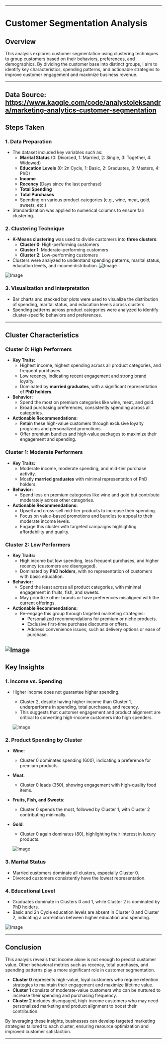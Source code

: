 
---

# **Customer Segmentation Analysis**

## **Overview**
This analysis explores customer segmentation using clustering techniques to group customers based on their behaviors, preferences, and demographics. By dividing the customer base into distinct groups, I aim to identify key characteristics, spending patterns, and actionable strategies to improve customer engagement and maximize business revenue.

---

## **Data Source:** https://www.kaggle.com/code/analystoleksandra/marketing-analytics-customer-segmentation
## **Steps Taken**

### **1. Data Preparation**
- The dataset included key variables such as:
  - **Marital Status** (0: Divorced, 1: Married, 2: Single, 3: Together, 4: Widowed)
  - **Education Levels** (0: 2n Cycle, 1: Basic, 2: Graduates, 3: Masters, 4: PhD)
  - **Income**
  - **Recency** (Days since the last purchase)
  - **Total Spending**
  - **Total Purchases**
  - Spending on various product categories (e.g., wine, meat, gold, sweets, etc.)
- Standardization was applied to numerical columns to ensure fair clustering.

### **2. Clustering Technique**
- **K-Means clustering** was used to divide customers into **three clusters**:
  - **Cluster 0**: High-performing customers
  - **Cluster 1**: Moderate-performing customers
  - **Cluster 2**: Low-performing customers
- Clusters were analyzed to understand spending patterns, marital status, education levels, and income distribution.
![Image](https://github.com/user-attachments/assets/cd9a89d6-5264-4f92-9d89-91dcaf6f2854)

![Image](https://github.com/user-attachments/assets/69e389ac-28aa-4341-8ee4-8501a9d72296)

### **3. Visualization and Interpretation**
- Bar charts and stacked bar plots were used to visualize the distribution of spending, marital status, and education levels across clusters.
- Spending patterns across product categories were analyzed to identify cluster-specific behaviors and preferences.

---

## **Cluster Characteristics**

### **Cluster 0: High Performers**
- **Key Traits:**
  - Highest income, highest spending across all product categories, and frequent purchases.
  - Low recency, indicating recent engagement and strong brand loyalty.
  - Dominated by **married graduates**, with a significant representation of **PhD holders**.
- **Behavior:**
  - Spend the most on premium categories like wine, meat, and gold.
  - Broad purchasing preferences, consistently spending across all categories.
- **Actionable Recommendations:**
  - Retain these high-value customers through exclusive loyalty programs and personalized promotions.
  - Offer premium bundles and high-value packages to maximize their engagement and spending.

### **Cluster 1: Moderate Performers**
- **Key Traits:**
  - Moderate income, moderate spending, and mid-tier purchase activity.
  - Mostly **married graduates** with minimal representation of PhD holders.
- **Behavior:**
  - Spend less on premium categories like wine and gold but contribute moderately across other categories.
- **Actionable Recommendations:**
  - Upsell and cross-sell mid-tier products to increase their spending.
  - Focus on value-based promotions and bundles to appeal to their moderate income levels.
  - Engage this cluster with targeted campaigns highlighting affordability and quality.

### **Cluster 2: Low Performers**
- **Key Traits:**
  - High income but low spending, less frequent purchases, and higher recency (customers are disengaged).
  - Dominated by **PhD holders**, with no representation of customers with basic education.
- **Behavior:**
  - Spend the least across all product categories, with minimal engagement in fruits, fish, and sweets.
  - May prioritize other brands or have preferences misaligned with the current offerings.
- **Actionable Recommendations:**
  - Re-engage this group through targeted marketing strategies:
    - Personalized recommendations for premium or niche products.
    - Exclusive first-time purchase discounts or offers.
    - Address convenience issues, such as delivery options or ease of purchase.

![Image](https://github.com/user-attachments/assets/368b71e0-c16f-4ab1-9145-9e7e5d273a19)
---

## **Key Insights**

### **1. Income vs. Spending**
- Higher income does not guarantee higher spending.  
  - Cluster 2, despite having higher income than Cluster 1, underperforms in spending, total purchases, and recency.
  - This suggests that customer engagement and product alignment are critical to converting high-income customers into high spenders.

  ![Image](https://github.com/user-attachments/assets/2da4ac3d-8a3f-4aba-b4e4-b68fbdb63852)

### **2. Product Spending by Cluster**
- **Wine**:
  - Cluster 0 dominates spending (600), indicating a preference for premium products.
- **Meat**:
  - Cluster 0 leads (350), showing engagement with high-quality food items.
- **Fruits, Fish, and Sweets**:
  - Cluster 0 spends the most, followed by Cluster 1, with Cluster 2 contributing minimally.
- **Gold**:
  - Cluster 0 again dominates (80), highlighting their interest in luxury products.

  ![Image](https://github.com/user-attachments/assets/7a63c587-a9f3-4e28-9d7b-a4f19401cca7)

### **3. Marital Status**
- Married customers dominate all clusters, especially Cluster 0.
- Divorced customers consistently have the lowest representation.

### **4. Educational Level**
- Graduates dominate in Clusters 0 and 1, while Cluster 2 is dominated by PhD holders.
- Basic and 2n Cycle education levels are absent in Cluster 0 and Cluster 2, indicating a correlation between higher education and spending.

![Image](https://github.com/user-attachments/assets/4a2d73c0-c905-4541-a6e2-e8dae9980b9c)

---

## **Conclusion**
This analysis reveals that income alone is not enough to predict customer value. Other behavioral metrics such as recency, total purchases, and spending patterns play a more significant role in customer segmentation.  

- **Cluster 0** represents high-value, loyal customers who require retention strategies to maintain their engagement and maximize lifetime value.  
- **Cluster 1** consists of moderate-value customers who can be nurtured to increase their spending and purchasing frequency.  
- **Cluster 2** includes disengaged, high-income customers who may need personalized marketing and product alignment to boost their contribution.  

By leveraging these insights, businesses can develop targeted marketing strategies tailored to each cluster, ensuring resource optimization and improved customer satisfaction.

---

